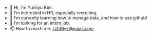 - 👋 Hi, I’m Yunkyu Kim.
- 👀 I’m interested in HR, especially recruiting.
- 🌱 I’m currently learning how to manage data, and how to use github!
- 💞️ I’m looking for an intern job.
- 📫 How to reach me: zzb19yk@gmail.com

<!---
zzb19yk/zzb19yk is a ✨ special ✨ repository because its `README.md` (this file) appears on your GitHub profile.
You can click the Preview link to take a look at your changes.
--->
